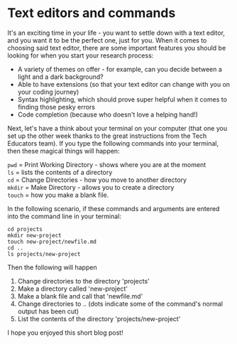 # Text editors and commands

It's an exciting time in your life - you want to settle down with a text editor, and you want it to be the perfect one, just for you. When it comes to choosing said text editor, there are some important features you should be looking for when you start your research process:

- A variety of themes on offer - for example, can you decide between a light and a dark background?
- Able to have extensions (so that your text editor can change with you on your coding journey)
- Syntax highlighting, which should prove super helpful when it comes to finding those pesky errors
- Code completion (because who doesn't love a helping hand!)

Next, let's have a think about your terminal on your computer (that one you set up the other week thanks to the great instructions from the Tech Educators team). If you type the following commands into your terminal, then these magical things will happen:

`pwd` = Print Working Directory - shows where you are at the moment  
`ls` = lists the contents of a directory  
`cd` = Change Directories - how you move to another directory  
`mkdir` = Make Directory - allows you to create a directory  
`touch` = how you make a blank file.  

In the following scenario, if these commands and arguments are entered into the command line in your terminal:

`cd projects`  
`mkdir new-project`  
`touch new-project/newfile.md`  
`cd ..`  
`ls projects/new-project`   

Then the following will happen

1. Change directories to the directory 'projects'
2. Make a directory called 'new-project'  
3. Make a blank file and call that 'newfile.md'
4. Change directories to .. (dots indicate some of the command's normal output has been cut)
5. List the contents of the directory 'projects/new-project'  

I hope you enjoyed this short blog post!
